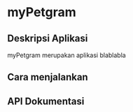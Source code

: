 # myPetgram

## Deskripsi Aplikasi

myPetgram merupakan aplikasi blablabla

## Cara menjalankan

## API Dokumentasi

